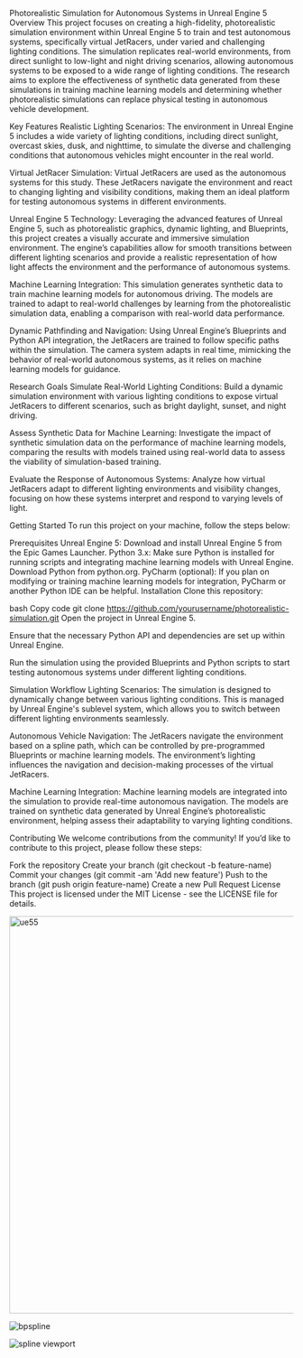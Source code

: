 Photorealistic Simulation for Autonomous Systems in Unreal Engine 5
Overview
This project focuses on creating a high-fidelity, photorealistic simulation environment within Unreal Engine 5 to train and test autonomous systems, specifically virtual JetRacers, under varied and challenging lighting conditions. The simulation replicates real-world environments, from direct sunlight to low-light and night driving scenarios, allowing autonomous systems to be exposed to a wide range of lighting conditions. The research aims to explore the effectiveness of synthetic data generated from these simulations in training machine learning models and determining whether photorealistic simulations can replace physical testing in autonomous vehicle development.

Key Features
Realistic Lighting Scenarios: The environment in Unreal Engine 5 includes a wide variety of lighting conditions, including direct sunlight, overcast skies, dusk, and nighttime, to simulate the diverse and challenging conditions that autonomous vehicles might encounter in the real world.

Virtual JetRacer Simulation: Virtual JetRacers are used as the autonomous systems for this study. These JetRacers navigate the environment and react to changing lighting and visibility conditions, making them an ideal platform for testing autonomous systems in different environments.

Unreal Engine 5 Technology: Leveraging the advanced features of Unreal Engine 5, such as photorealistic graphics, dynamic lighting, and Blueprints, this project creates a visually accurate and immersive simulation environment. The engine’s capabilities allow for smooth transitions between different lighting scenarios and provide a realistic representation of how light affects the environment and the performance of autonomous systems.

Machine Learning Integration: This simulation generates synthetic data to train machine learning models for autonomous driving. The models are trained to adapt to real-world challenges by learning from the photorealistic simulation data, enabling a comparison with real-world data performance.

Dynamic Pathfinding and Navigation: Using Unreal Engine’s Blueprints and Python API integration, the JetRacers are trained to follow specific paths within the simulation. The camera system adapts in real time, mimicking the behavior of real-world autonomous systems, as it relies on machine learning models for guidance.

Research Goals
Simulate Real-World Lighting Conditions: Build a dynamic simulation environment with various lighting conditions to expose virtual JetRacers to different scenarios, such as bright daylight, sunset, and night driving.

Assess Synthetic Data for Machine Learning: Investigate the impact of synthetic simulation data on the performance of machine learning models, comparing the results with models trained using real-world data to assess the viability of simulation-based training.

Evaluate the Response of Autonomous Systems: Analyze how virtual JetRacers adapt to different lighting environments and visibility changes, focusing on how these systems interpret and respond to varying levels of light.

Getting Started
To run this project on your machine, follow the steps below:

Prerequisites
Unreal Engine 5: Download and install Unreal Engine 5 from the Epic Games Launcher.
Python 3.x: Make sure Python is installed for running scripts and integrating machine learning models with Unreal Engine. Download Python from python.org.
PyCharm (optional): If you plan on modifying or training machine learning models for integration, PyCharm or another Python IDE can be helpful.
Installation
Clone this repository:

bash
Copy code
git clone https://github.com/yourusername/photorealistic-simulation.git
Open the project in Unreal Engine 5.

Ensure that the necessary Python API and dependencies are set up within Unreal Engine.

Run the simulation using the provided Blueprints and Python scripts to start testing autonomous systems under different lighting conditions.

Simulation Workflow
Lighting Scenarios: The simulation is designed to dynamically change between various lighting conditions. This is managed by Unreal Engine's sublevel system, which allows you to switch between different lighting environments seamlessly.

Autonomous Vehicle Navigation: The JetRacers navigate the environment based on a spline path, which can be controlled by pre-programmed Blueprints or machine learning models. The environment’s lighting influences the navigation and decision-making processes of the virtual JetRacers.

Machine Learning Integration: Machine learning models are integrated into the simulation to provide real-time autonomous navigation. The models are trained on synthetic data generated by Unreal Engine’s photorealistic environment, helping assess their adaptability to varying lighting conditions.

Contributing
We welcome contributions from the community! If you’d like to contribute to this project, please follow these steps:

Fork the repository
Create your branch (git checkout -b feature-name)
Commit your changes (git commit -am 'Add new feature')
Push to the branch (git push origin feature-name)
Create a new Pull Request
License
This project is licensed under the MIT License - see the LICENSE file for details.


<img width="704" alt="ue55" src="https://github.com/user-attachments/assets/a82473cb-271a-4f07-a083-cf1a844aaba9">

![bpspline](https://github.com/user-attachments/assets/731ca166-f150-47f3-b306-46a9855a2f48)

![spline viewport](https://github.com/user-attachments/assets/00af8279-9471-404e-9b7b-9ed274336045)

